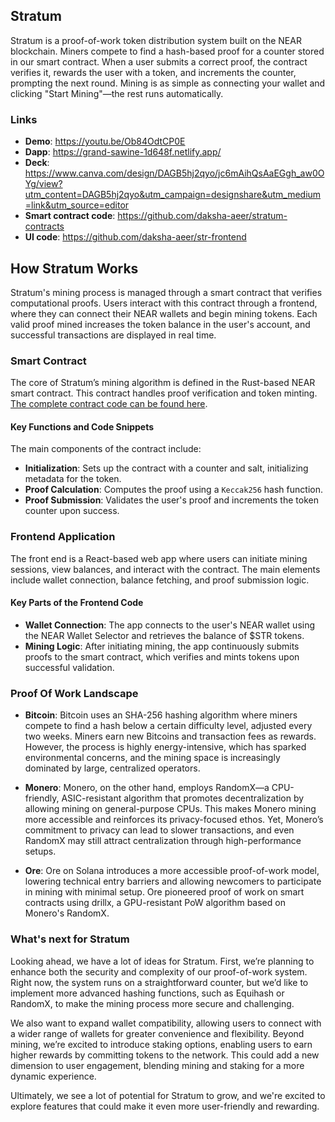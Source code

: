 ## Stratum

Stratum is a proof-of-work token distribution system built on the NEAR blockchain. Miners compete to find a hash-based proof for a counter stored in our smart contract. When a user submits a correct proof, the contract verifies it, rewards the user with a token, and increments the counter, prompting the next round. Mining is as simple as connecting your wallet and clicking "Start Mining"—the rest runs automatically.


### Links
- **Demo**: https://youtu.be/Ob84OdtCP0E
- **Dapp**: https://grand-sawine-1d648f.netlify.app/
- **Deck**: https://www.canva.com/design/DAGB5hj2qyo/jc6mAihQsAaEGgh_aw0OYg/view?utm_content=DAGB5hj2qyo&utm_campaign=designshare&utm_medium=link&utm_source=editor
- **Smart contract code**: https://github.com/daksha-aeer/stratum-contracts
- **UI code**: https://github.com/daksha-aeer/str-frontend

## How Stratum Works

Stratum's mining process is managed through a smart contract that verifies computational proofs. Users interact with this contract through a frontend, where they can connect their NEAR wallets and begin mining tokens. Each valid proof mined increases the token balance in the user's account, and successful transactions are displayed in real time.

### Smart Contract

The core of Stratum’s mining algorithm is defined in the Rust-based NEAR smart contract. This contract handles proof verification and token minting. [The complete contract code can be found here](https://github.com/daksha-aeer/stratum-contracts).

#### Key Functions and Code Snippets

The main components of the contract include:

- **Initialization**: Sets up the contract with a counter and salt, initializing metadata for the token.
- **Proof Calculation**: Computes the proof using a `Keccak256` hash function.
- **Proof Submission**: Validates the user's proof and increments the token counter upon success.

### Frontend Application

The front end is a React-based web app where users can initiate mining sessions, view balances, and interact with the contract. The main elements include wallet connection, balance fetching, and proof submission logic.

#### Key Parts of the Frontend Code
- **Wallet Connection**: The app connects to the user's NEAR wallet using the NEAR Wallet Selector and retrieves the balance of $STR tokens.
- **Mining Logic**: After initiating mining, the app continuously submits proofs to the smart contract, which verifies and mints tokens upon successful validation.


### Proof Of Work Landscape
- **Bitcoin**: Bitcoin uses an SHA-256 hashing algorithm where miners compete to find a hash below a certain difficulty level, adjusted every two weeks. Miners earn new Bitcoins and transaction fees as rewards. However, the process is highly energy-intensive, which has sparked environmental concerns, and the mining space is increasingly dominated by large, centralized operators.

- **Monero**: Monero, on the other hand, employs RandomX—a CPU-friendly, ASIC-resistant algorithm that promotes decentralization by allowing mining on general-purpose CPUs. This makes Monero mining more accessible and reinforces its privacy-focused ethos. Yet, Monero’s commitment to privacy can lead to slower transactions, and even RandomX may still attract centralization through high-performance setups.

- **Ore**: Ore on Solana introduces a more accessible proof-of-work model, lowering technical entry barriers and allowing newcomers to participate in mining with minimal setup. Ore pioneered proof of work on smart contracts using drillx, a GPU-resistant PoW algorithm based on Monero's RandomX.


### What's next for Stratum
Looking ahead, we have a lot of ideas for Stratum. First, we’re planning to enhance both the security and complexity of our proof-of-work system. Right now, the system runs on a straightforward counter, but we’d like to implement more advanced hashing functions, such as Equihash or RandomX, to make the mining process more secure and challenging.

We also want to expand wallet compatibility, allowing users to connect with a wider range of wallets for greater convenience and flexibility. Beyond mining, we’re excited to introduce staking options, enabling users to earn higher rewards by committing tokens to the network. This could add a new dimension to user engagement, blending mining and staking for a more dynamic experience.

Ultimately, we see a lot of potential for Stratum to grow, and we're excited to explore features that could make it even more user-friendly and rewarding.



